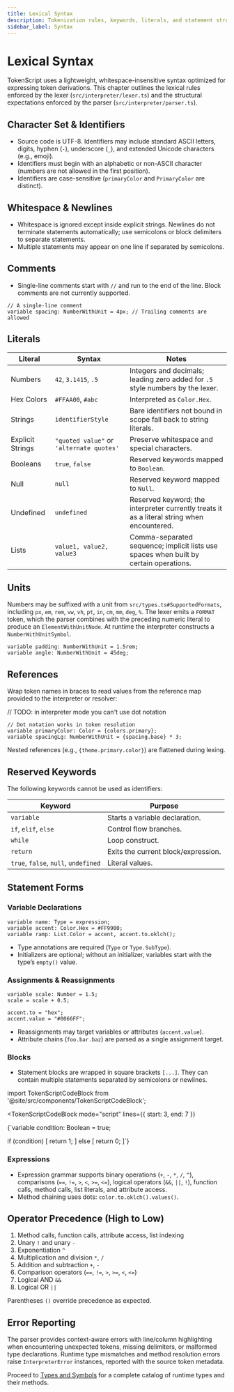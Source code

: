 ```yaml
---
title: Lexical Syntax
description: Tokenization rules, keywords, literals, and statement structure for TokenScript.
sidebar_label: Syntax
---
```


# Lexical Syntax

TokenScript uses a lightweight, whitespace-insensitive syntax optimized for expressing token derivations. This chapter outlines the lexical rules enforced by the lexer (`src/interpreter/lexer.ts`) and the structural expectations enforced by the parser (`src/interpreter/parser.ts`).

## Character Set & Identifiers

- Source code is UTF-8. Identifiers may include standard ASCII letters, digits, hyphen (`-`), underscore (`_`), and extended Unicode characters (e.g., emoji).
- Identifiers must begin with an alphabetic or non-ASCII character (numbers are not allowed in the first position).
- Identifiers are case-sensitive (`primaryColor` and `PrimaryColor` are distinct).

## Whitespace & Newlines

- Whitespace is ignored except inside explicit strings. Newlines do not terminate statements automatically; use semicolons or block delimiters to separate statements.
- Multiple statements may appear on one line if separated by semicolons.

## Comments

- Single-line comments start with `//` and run to the end of the line. Block comments are not currently supported.

```tokenscript
// A single-line comment
variable spacing: NumberWithUnit = 4px; // Trailing comments are allowed
```

## Literals

| Literal | Syntax | Notes |
| --- | --- | --- |
| Numbers | `42`, `3.1415`, `.5` | Integers and decimals; leading zero added for `.5` style numbers by the lexer. |
| Hex Colors | `#FFAA00`, `#abc` | Interpreted as `Color.Hex`. |
| Strings | `identifierStyle` | Bare identifiers not bound in scope fall back to string literals. |
| Explicit Strings | `"quoted value"` or `'alternate quotes'` | Preserve whitespace and special characters. |
| Booleans | `true`, `false` | Reserved keywords mapped to `Boolean`. |
| Null | `null` | Reserved keyword mapped to `Null`. |
| Undefined | `undefined` | Reserved keyword; the interpreter currently treats it as a literal string when encountered. |
| Lists | `value1, value2, value3` | Comma-separated sequence; implicit lists use spaces when built by certain operations. |

## Units

Numbers may be suffixed with a unit from `src/types.ts#SupportedFormats`, including `px`, `em`, `rem`, `vw`, `vh`, `pt`, `in`, `cm`, `mm`, `deg`, `%`. The lexer emits a `FORMAT` token, which the parser combines with the preceding numeric literal to produce an `ElementWithUnitNode`. At runtime the interpreter constructs a `NumberWithUnitSymbol`.

```tokenscript
variable padding: NumberWithUnit = 1.5rem;
variable angle: NumberWithUnit = 45deg;
```

## References

Wrap token names in braces to read values from the reference map provided to the interpreter or resolver:

// TODO: in interpreter mode you can't use dot notation

```tokenscript
// Dot notation works in token resolution
variable primaryColor: Color = {colors.primary};
variable spacingLg: NumberWithUnit = {spacing.base} * 3;
```

Nested references (e.g., `{theme.primary.color}`) are flattened during lexing.

## Reserved Keywords

The following keywords cannot be used as identifiers:

| Keyword | Purpose |
| --- | --- |
| `variable` | Starts a variable declaration. |
| `if`, `elif`, `else` | Control flow branches. |
| `while` | Loop construct. |
| `return` | Exits the current block/expression. |
| `true`, `false`, `null`, `undefined` | Literal values. |

## Statement Forms

### Variable Declarations

```tokenscript
variable name: Type = expression;
variable accent: Color.Hex = #FF9900;
variable ramp: List.Color = accent, accent.to.oklch();
```

- Type annotations are required (`Type` or `Type.SubType`).
- Initializers are optional; without an initializer, variables start with the type’s `empty()` value.

### Assignments & Reassignments

```tokenscript
variable scale: Number = 1.5;
scale = scale + 0.5;

accent.to = "hex";
accent.value = "#0066FF";
```

- Reassignments may target variables or attributes (`accent.value`).
- Attribute chains (`foo.bar.baz`) are parsed as a single assignment target.

### Blocks

- Statement blocks are wrapped in square brackets `[...]`. They can contain multiple statements separated by semicolons or newlines.

import TokenScriptCodeBlock from '@site/src/components/TokenScriptCodeBlock';

<TokenScriptCodeBlock
  mode="script"
  lines={{ start: 3, end: 7 }}
>
{`variable condition: Boolean = true;

if (condition) [
   return 1;
] else [
   return 0;
]`}
</TokenScriptCodeBlock>

### Expressions

- Expression grammar supports binary operations (`+`, `-`, `*`, `/`, `^`), comparisons (`==`, `!=`, `>`, `<`, `>=`, `<=`), logical operators (`&&`, `||`, `!`), function calls, method calls, list literals, and attribute access.
- Method chaining uses dots: `color.to.oklch().values()`.

## Operator Precedence (High to Low)

1. Method calls, function calls, attribute access, list indexing
2. Unary `!` and unary `-`
3. Exponentiation `^`
4. Multiplication and division `*`, `/`
5. Addition and subtraction `+`, `-`
6. Comparison operators (`==`, `!=`, `>`, `>=`, `<`, `<=`)
7. Logical AND `&&`
8. Logical OR `||`

Parentheses `()` override precedence as expected.

## Error Reporting

The parser provides context-aware errors with line/column highlighting when encountering unexpected tokens, missing delimiters, or malformed type declarations. Runtime type mismatches and method resolution errors raise `InterpreterError` instances, reported with the source token metadata.

Proceed to [Types and Symbols](types.md) for a complete catalog of runtime types and their methods.
